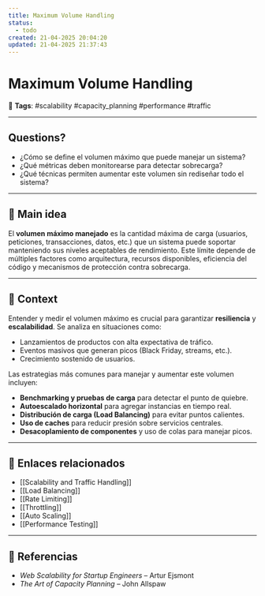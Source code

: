 ```yaml
---
title: Maximum Volume Handling
status:
  - todo
created: 21-04-2025 20:04:20
updated: 21-04-2025 21:37:43
---
```


# Maximum Volume Handling

🔖 **Tags**: #scalability #capacity_planning #performance #traffic

---

## Questions?
- ¿Cómo se define el volumen máximo que puede manejar un sistema?
- ¿Qué métricas deben monitorearse para detectar sobrecarga?
- ¿Qué técnicas permiten aumentar este volumen sin rediseñar todo el sistema?

---

## 🧠 Main idea

El **volumen máximo manejado** es la cantidad máxima de carga (usuarios, peticiones, transacciones, datos, etc.) que un sistema puede soportar manteniendo sus niveles aceptables de rendimiento. Este límite depende de múltiples factores como arquitectura, recursos disponibles, eficiencia del código y mecanismos de protección contra sobrecarga.

---

## 🧩 Context

Entender y medir el volumen máximo es crucial para garantizar **resiliencia** y **escalabilidad**. Se analiza en situaciones como:

- Lanzamientos de productos con alta expectativa de tráfico.
- Eventos masivos que generan picos (Black Friday, streams, etc.).
- Crecimiento sostenido de usuarios.

Las estrategias más comunes para manejar y aumentar este volumen incluyen:

- **Benchmarking y pruebas de carga** para detectar el punto de quiebre.
- **Autoescalado horizontal** para agregar instancias en tiempo real.
- **Distribución de carga (Load Balancing)** para evitar puntos calientes.
- **Uso de caches** para reducir presión sobre servicios centrales.
- **Desacoplamiento de componentes** y uso de colas para manejar picos.

---

## 🔗 Enlaces relacionados

- [[Scalability and Traffic Handling]]
- [[Load Balancing]]
- [[Rate Limiting]]
- [[Throttling]]
- [[Auto Scaling]]
- [[Performance Testing]]

---

## 📘 Referencias

- *Web Scalability for Startup Engineers* – Artur Ejsmont  
- *The Art of Capacity Planning* – John Allspaw  
